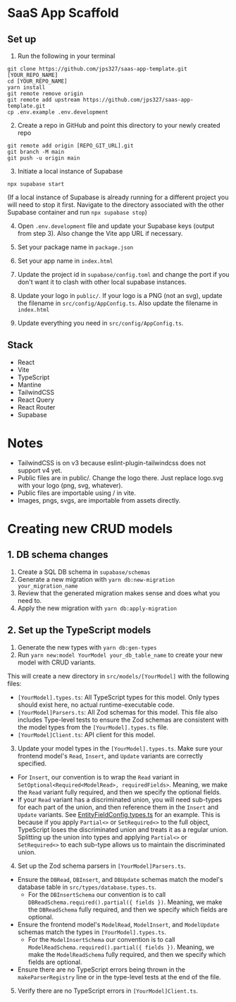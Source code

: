 # SaaS App Scaffold

## Set up

1. Run the following in your terminal

```
git clone https://github.com/jps327/saas-app-template.git [YOUR_REPO_NAME]
cd [YOUR_REPO_NAME]
yarn install
git remote remove origin
git remote add upstream https://github.com/jps327/saas-app-template.git
cp .env.example .env.development
```

2. Create a repo in GitHub and point this directory to your newly created repo

```
git remote add origin [REPO_GIT_URL].git
git branch -M main
git push -u origin main
```

3. Initiate a local instance of Supabase

```
npx supabase start
```

(If a local instance of Supabase is already running for a different project
you will need to stop it first. Navigate to the directory associated with
the other Supabase container and run `npx supabase stop`)

4. Open `.env.development` file and update your Supabase keys (output from step 3). Also change the Vite app URL if necessary.

5. Set your package name in `package.json`

6. Set your app name in `index.html`

7. Update the project id in `supabase/config.toml` and change the port if you don't want it to clash with other local supabase instances.

8. Update your logo in `public/`. If your logo is a PNG (not an svg), update the filename in `src/config/AppConfig.ts`. Also update the filename in `index.html`

9. Update everything you need in `src/config/AppConfig.ts`.

## Stack

- React
- Vite
- TypeScript
- Mantine
- TailwindCSS
- React Query
- React Router
- Supabase

# Notes

- TailwindCSS is on v3 because eslint-plugin-tailwindcss does not support v4 yet.
- Public files are in public/. Change the logo there. Just replace logo.svg with your logo (png, svg, whatever).
- Public files are importable using / in vite.
- Images, pngs, svgs, are importable from assets directly.

# Creating new CRUD models

## 1. DB schema changes

1. Create a SQL DB schema in `supabase/schemas`
2. Generate a new migration with `yarn db:new-migration your_migration_name`
3. Review that the generated migration makes sense and does what you need to.
4. Apply the new migration with `yarn db:apply-migration`

## 2. Set up the TypeScript models

1. Generate the new types with `yarn db:gen-types`
2. Run `yarn new:model YourModel your_db_table_name` to create your new model with CRUD variants.

This will create a new directory in `src/models/[YourModel]` with the following files:

- `[YourModel].types.ts`: All TypeScript types for this model. Only types should exist here, no actual runtime-executable code.
- `[YourModel]Parsers.ts`: All Zod schemas for this model. This file also includes Type-level tests to ensure the Zod schemas are consistent with the model types from the `[YourModel].types.ts` file.
- `[YourModel]Client.ts`: API client for this model.

3. Update your model types in the `[YourModel].types.ts`. Make sure your frontend model's `Read`, `Insert`, and `Update` variants are correctly specified.

- For `Insert`, our convention is to wrap the `Read` variant in `SetOptional<Required<ModelRead>, requiredFields>`. Meaning, we make the `Read` variant fully required, and then we specify the optional fields.
- If your `Read` variant has a discriminated union, you will need sub-types for each part of the union, and then reference them in the `Insert` and `Update` variants. See [EntityFieldConfig.types.ts](src/models/EntityConfig/EntityFieldConfig/EntityFieldConfig.types.ts) for an example. This is because if you apply `Partial<>` or `SetRequired<>` to the full object, TypeScript loses the discriminated union and treats it as a regular union. Splitting up the union into types and applying `Partial<>` or `SetRequired<>` to each sub-type allows us to maintain the discriminated union.

4. Set up the Zod schema parsers in `[YourModel]Parsers.ts`.

- Ensure the `DBRead`, `DBInsert`, and `DBUpdate` schemas match the model's database table in `src/types/database.types.ts`.
  - For the `DBInsertSchema` our convention is to call `DBReadSchema.required().partial({ fields })`. Meaning, we make the `DBReadSchema` fully required, and then we specify which fields are optional.
- Ensure the frontend model's `ModelRead`, `ModelInsert`, and `ModelUpdate` schemas match the types in `[YourModel].types.ts`.
  - For the `ModelInsertSchema` our convention is to call `ModelReadSchema.required().partial({ fields })`. Meaning, we make the `ModelReadSchema` fully required, and then we specify which fields are optional.
- Ensure there are no TypeScript errors being thrown in the `makeParserRegistry` line or in the type-level tests at the end of the file.

5. Verify there are no TypeScript errors in `[YourModel]Client.ts`.

